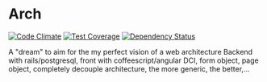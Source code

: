 Arch
====

[![Code Climate](https://codeclimate.com/github/matsumonkie/Arch/badges/gpa.svg)](https://codeclimate.com/github/matsumonkie/Arch)
[![Test Coverage](https://codeclimate.com/github/matsumonkie/Arch/badges/coverage.svg)](https://codeclimate.com/github/matsumonkie/Arch)
[![Dependency Status](https://gemnasium.com/matsumonkie/Arch.svg)](https://gemnasium.com/matsumonkie/Arch)

A "dream" to aim for the my perfect vision of a web architecture
Backend with rails/postgresql, front with coffeescript/angular
DCI, form object, page object, completely decouple architecture, the more generic, the better,...
